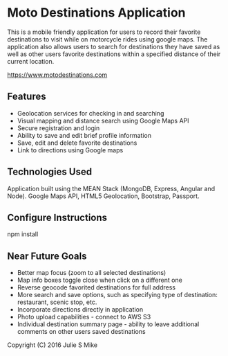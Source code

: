 # Moto Destinations Application
This is a mobile friendly application for users to record their favorite destinations to visit while on motorcycle rides using google maps.  The application also allows users to search for destinations they have saved as well as other users favorite destinations within a specified distance of their current location.

https://www.motodestinations.com


## Features
- Geolocation services for checking in and searching
- Visual mapping and distance search using Google Maps API
- Secure registration and login
- Ability to save and edit brief profile information
- Save, edit and delete favorite destinations
- Link to directions using Google maps


## Technologies Used
Application built using the MEAN Stack (MongoDB, Express, Angular and Node).  Google Maps API, HTML5 Geolocation, Bootstrap, Passport.

## Configure Instructions
npm install

## Near Future Goals
- Better map focus (zoom to all selected destinations)
- Map info boxes toggle close when click on a different one
- Reverse geocode favorited destinations for full address
- More search and save options, such as specifying type of destination: restaurant, scenic stop, etc.
- Incorporate directions directly in application
- Photo upload capabilities - connect to AWS S3
- Individual destination summary page - ability to leave additional comments on other users saved destinations


Copyright (C) 2016 Julie S Mike
